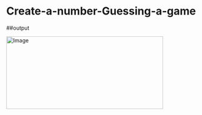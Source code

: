 # Create-a-number-Guessing-a-game

##output

<img width="413" height="192" alt="Image" src="https://github.com/user-attachments/assets/59898cc9-a83c-42cf-9025-6e99ea05dec8" />
